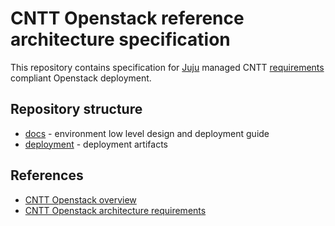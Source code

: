 # CNTT Openstack reference architecture specification

This repository contains specification for [Juju](jaas.ai) managed CNTT [requirements](https://github.com/cntt-n/CNTT/tree/master/doc/ref_arch/openstack/chapters) compliant Openstack deployment.

## Repository structure

- [docs](./docs) - environment low level design and deployment guide
- [deployment](./deployment) - deployment artifacts

## References
- [CNTT Openstack overview](https://github.com/cntt-n/CNTT/blob/master/doc/ref_arch/openstack/chapters/chapter01.md)
- [CNTT Openstack architecture requirements](https://github.com/cntt-n/CNTT/blob/master/doc/ref_arch/openstack/chapters/chapter02.md)
